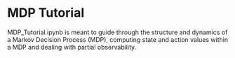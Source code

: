 # MDP Tutorial

MDP_Tutorial.ipynb is meant to guide through the structure and dynamics of a Markov Decision Process (MDP), computing state and action values within a MDP and dealing with partial observability.
